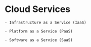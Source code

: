 # Cloud Services

	- Infrastructure as a Service (IaaS)

	- Platform as a Service (PaaS)

	- Software as a Service (SaaS)

